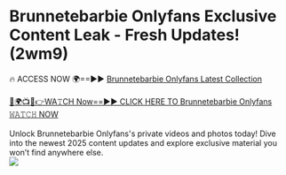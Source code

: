 # Brunnetebarbie Onlyfans Exclusive Content Leak - Fresh Updates! (2wm9)

🔥 ACCESS NOW 🌍==►► <a href="https://tinyurl.com/kvy9nzfs" rel="nofollow">Brunnetebarbie Onlyfans Latest Collection</a>
<br><br>
[🔴🌍📺📱👉WA𝚃CH Now==►► CLICK HERE TO Brunnetebarbie Onlyfans 𝚆𝙰𝚃𝙲𝙷 NOW](https://tinyurl.com/kvy9nzfs)
<br><br>
Unlock Brunnetebarbie Onlyfans's private videos and photos today! Dive into the newest 2025 content updates and explore exclusive material you won’t find anywhere else.
<br>
<a href="https://tinyurl.com/kvy9nzfs" rel="nofollow" data-target="animated-image.originalLink"><img src="https://camo.githubusercontent.com/8a4f000d20f83aca3bf7ec5f350d767afa0574a8a352519fd8cfa583a6f93a33/68747470733a2f2f692e696d6775722e636f6d2f644a486b345a712e676966" data-canonical-src="https://i.imgur.com/dJHk4Zq.gif" style="max-width: 100%; display: inline-block;" data-target="animated-image.originalImage"></a>
<br>
